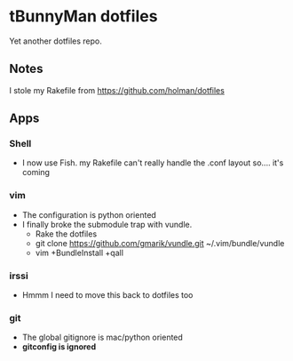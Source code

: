 # tBunnyMan dotfiles #
Yet another dotfiles repo.

## Notes ##
I stole my Rakefile from https://github.com/holman/dotfiles

## Apps ##
### Shell ###
* I now use Fish. my Rakefile can't really handle the .conf layout so.... it's coming

### vim ###
* The configuration is python oriented
* I finally broke the submodule trap with vundle.
  * Rake the dotfiles
  * git clone https://github.com/gmarik/vundle.git ~/.vim/bundle/vundle
  * vim +BundleInstall +qall

### irssi ###
* Hmmm I need to move this back to dotfiles too

### git ###
* The global gitignore is mac/python oriented
* **gitconfig is ignored**
